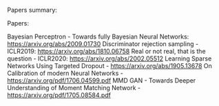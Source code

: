 Papers summary:

Papers:

Bayesian Perceptron - Towards fully Bayesian Neural Networks: https://arxiv.org/abs/2009.01730
Discriminator rejection sampling - ICLR2019: https://arxiv.org/abs/1810.06758
Real or not real, that is the question - ICLR2020: https://arxiv.org/abs/2002.05512
Learning Sparse Networks Using Targeted Dropout - https://arxiv.org/abs/1905.13678
On Calibration of modern Neural Networks - https://arxiv.org/pdf/1706.04599.pdf
MMD GAN - Towards Deeper Understanding of Moment Matching Network - https://arxiv.org/pdf/1705.08584.pdf